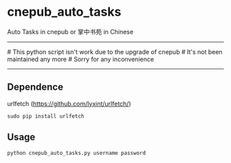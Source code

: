 # cnepub_auto_tasks

Auto Tasks in cnepub or 掌中书苑 in Chinese

<hr />
# This python script isn't work due to the upgrade of cnepub
# It's not been maintained any more
# Sorry for any inconvenience
<hr />

## Dependence

urlfetch (https://github.com/lyxint/urlfetch/)

``
sudo pip install urlfetch
``

## Usage

``
python cnepub_auto_tasks.py username password
``
